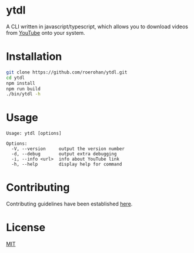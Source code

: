 # ytdl

A CLI written in javascript/typescript, which allows you to download videos from [YouTube](https://youtube.com) onto your system.

# Installation

```bash
git clone https://github.com/roerohan/ytdl.git
cd ytdl
npm install
npm run build
./bin/ytdl -h
```

# Usage

```
Usage: ytdl [options]

Options:
  -V, --version     output the version number
  -d, --debug       output extra debugging
  -i, --info <url>  info about YouTube link
  -h, --help        display help for command
```

# Contributing

Contributing guidelines have been established [here](./CONTRIBUTING.md).

# License

[MIT](https://github.com/roerohan/ytdl/blob/master/LICENSE)